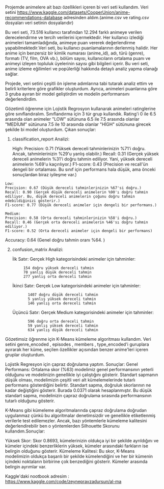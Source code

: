 Projemde animelere ait bazı  özellikleri içeren bi veri seti kullandım. Veri setini https://www.kaggle.com/datasets/CooperUnion/anime-recommendations-database 
adresinden aldım.(anime.csv ve rating.csv dosyaları veri setinin dosyalarıdır)

Bu veri seti, 73.516 kullanıcı tarafından 12.294 farklı animeye verilen derecelendirme ve tercih verilerini içermektedir. 
Her kullanıcı izlediği animeleri tamamladığında, animeye puan vererek değerlendirme yapabilmektedir.Veri seti, bu kullanıcı puanlamalarının derlenmiş halidir.
Her anime için benzersiz bir kimlik numarası (anime_id), adı, türü (genre), formatı (TV, film, OVA vb.), bölüm sayısı, kullanıcıların ortalama puanı 
ve animeyi izleyen topluluk üyelerinin sayısı gibi bilgileri içerir. Bu veri seti, anime izleme eğilimleri ve popülerliği hakkında detaylı analiz yapma olanağı sağlar.

Projede, veri setini çeşitli ön işleme adımlarına tabi tutarak analiz ettim ve belirli kriterlere göre grafikler oluşturdum. 
Ayrıca, animeleri puanlarına göre 3 gruba ayıran bir model geliştirdim ve modelin performansını değerlendirdim.

Gözetimli öğrenme için Lojistik Regrosyon kullanarak animeleri ratinglerine göre sınıflandıralım. Sınıflandırma için 3 tür grup kullandık. Rating'i 0 ile 6.5 arasında olan animeler "LOW" sütünuna 6.5 ile 7.5 arasında olanlar "MEDİUM" sütünuna 7.5 ile 10 arasında olanlar "HİGH" sütünuna girecek şekilde bi model oluşturdum.
Çıkan sonuçlar:

  1. classification_report Analizi:

     High:
     Precision: 0.71 (Yüksek dereceli tahminlerinizin %71'i doğru. Ancak, tahminlerinizin %29'u yanlış olabilir.)
     Recall: 0.31 (Gerçek yüksek dereceli animelerin %31'i doğru tahmin ediliyor. Yani, yüksek dereceli animelerin %69'u kaçırılıyor.)
     F1-score: 0.43 (Precision ve recall'ün dengeli bir ortalaması. Bu sınıf için performans hala düşük, ama önceki sonuçlardan biraz iyileşme var.)
     
    Low:
    Precision: 0.67 (Düşük dereceli tahminlerinizin %67'si doğru.)
    Recall: 0.90 (Gerçek düşük dereceli animelerin %90'ı doğru tahmin ediliyor. Bu, düşük dereceli animelerin çoğunu doğru tahmin edebildiğinizi gösterir.)
    F1-score: 0.77 (Düşük dereceli animeler için dengeli bir performans.)
    
    Medium:
    Precision: 0.58 (Orta dereceli tahminlerinizin %58'i doğru.)
    Recall: 0.46 (Gerçek orta dereceli animelerin %46'sı doğru tahmin ediliyor.)
    F1-score: 0.52 (Orta dereceli animeler için dengeli bir performans)

 Accuracy: 0.64 (Genel doğru tahmin oranı %64. )
 
 2. confusion_matrix Analizi:
    
    İlk Satır: Gerçek High kategorisindeki animeler için tahminler:
   
             154 doğru yüksek dereceli tahmin
             70 yanlış düşük dereceli tahmin
             277 yanlış orta dereceli tahmin
             
    İkinci Satır: Gerçek Low kategorisindeki animeler için tahminler:
  
               1407 doğru düşük dereceli tahmin
               5 yanlış yüksek dereceli tahmin
               146 yanlış orta dereceli tahmin
               
    Üçüncü Satır: Gerçek Medium kategorisindeki animeler için tahminler:
  
               596 doğru orta dereceli tahmin
               59 yanlış yüksek dereceli tahmin
               634 yanlış düşük dereceli tahmin

Gözetimsiz öğrenme için K-Means kümeleme algoritması kullandım. Veri setini genre_encoded , episodes , members , type_encoded'i guruplara ayırarak her küme, seçilen özellikler açısından benzer anime'leri içeren gruplar oluşturdum.

Lojistik Regresyon  için çapraz doğrulama yaptım. Sonuçlar:
     Genel Performans: Ortalama skor (%63) modelimiz genel performansının yeterli olduğunu ve modelinizin genellikle iyi çalıştığını gösterir. Standart sapmanın düşük 
     olması, modelimizin çeşitli veri alt kümelemelerinde tutarlı performans gösterdiğini belirtir.
     Standart sapma, doğruluk skorlarının ne kadar değiştiğini gösterir. Burada 0.0371 olarak hesaplanmıştır. Bu düşük standart sapma, modelinizin çapraz doğrulama 
     sırasında performansının tutarlı olduğunu gösterir.


K-Means gibi kümeleme algoritmalarında çapraz doğrulama doğrudan uygulanmaz çünkü bu algoritmalar denetimsizdir ve genellikle etiketlenmiş verilerle test edilemezler. Ancak, bazı yöntemlerle kümeleme kalitesini değerlendirebilir ben o yöntemlerden Silhouette Skorunu kullandım.Sonuçlar:
   
   Yüksek Skor: Skor 0.8693, kümelerinizin oldukça iyi bir şekilde ayrıldığını ve kümeler içindeki benzerliklerin yüksek, kümeler arasındaki farkların ise belirgin 
   olduğunu gösterir.
   Kümeleme Kalitesi: Bu skor, K-Means modelimizin oldukça başarılı bir şekilde kümelendiğini ve her bir kümenin içindeki noktaların birbirine çok benzediğini 
   gösterir. Kümeler arasında belirgin ayrımlar var.



   Kaggle'daki nootbook adresim : https://www.kaggle.com/code/zeynepravzadursun/al-ma
  



